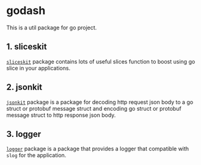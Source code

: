 # godash

This is a util package for go project.

## 1. sliceskit

[`sliceskit`](./sliceskit/README.md) package contains lots of useful slices function to boost using go slice in your applications.

## 2. jsonkit

[`jsonkit`](./jsonkit/README.md) package is a package for decoding http request json body to a go struct or protobuf message struct and encoding go struct or protobuf message struct to http response json body.

## 3. logger

[`logger`](./logger/README.md) package is a package that provides a logger that compatible with `slog` for the application.
